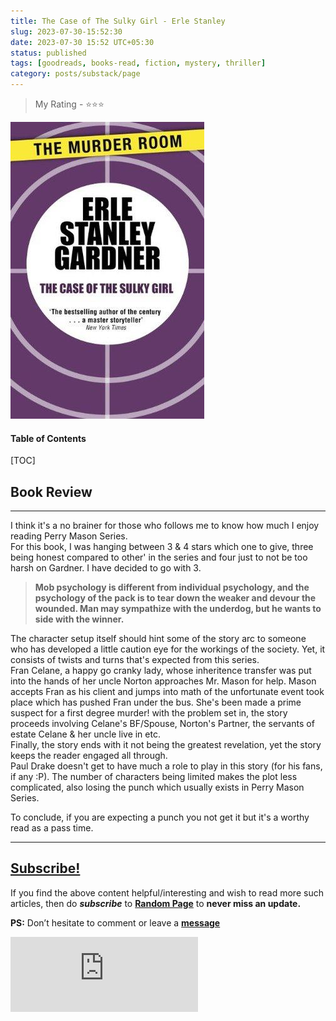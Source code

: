 ```yaml
---
title: The Case of The Sulky Girl - Erle Stanley
slug: 2023-07-30-15:52:30
date: 2023-07-30 15:52 UTC+05:30
status: published
tags: [goodreads, books-read, fiction, mystery, thriller]
category: posts/substack/page
---
```


> My Rating - ⭐⭐⭐

![](/images/The%20Case%20of%20The%20Sulky%20Girl.jpg)
<h4>Table of Contents</h4>
[TOC]

## Book Review
---
I think it's a no brainer for those who follows me to know how much I enjoy reading Perry Mason Series.   
For this book, I was hanging between 3 & 4 stars which one to give, three being honest compared to other' in the series and four just to not be too harsh on Gardner. I have decided to go with 3.  
  

> **Mob psychology is different from individual psychology, and the psychology of the pack is to tear down the weaker and devour the wounded. Man may sympathize with the underdog, but he wants to side with the winner.**

    
The character setup itself should hint some of the story arc to someone who has developed a little caution eye for the workings of the society. Yet, it consists of twists and turns that's expected from this series.   
Fran Celane, a happy go cranky lady, whose inheritence transfer was put into the hands of her uncle Norton approaches Mr. Mason for help. Mason accepts Fran as his client and jumps into math of the unfortunate event took place which has pushed Fran under the bus. She's been made a prime suspect for a first degree murder! with the problem set in, the story proceeds involving Celane's BF/Spouse, Norton's Partner, the servants of estate Celane & her uncle live in etc.    
Finally, the story ends with it not being the greatest revelation, yet the story keeps the reader engaged all through.  
Paul Drake doesn't get to have much a role to play in this story (for his fans, if any :P). The number of characters being limited makes the plot less complicated, also losing the punch which usually exists in Perry Mason Series.  
  
To conclude, if you are expecting a punch you not get it but it's a worthy read as a pass time.


---
## [Subscribe!]()
If you find the above content helpful/interesting and wish to read more such articles, then do _**subscribe**_ to [**Random Page**](https://randompage8.substack.com/) to **never miss an update.**

**PS:** Don’t hesitate to comment or leave a **[message](https://twitter.com/randompages8)**
<div class="row">
	<iframe src="https://randompage8.substack.com/embed" max-width="480" height="120" frameborder="0" scrolling="no" class="centred"></iframe>
	<br>
</div>